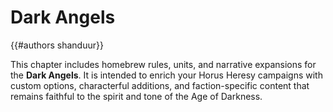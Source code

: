 # Dark Angels

{{#authors shanduur}}

This chapter includes homebrew rules, units, and narrative expansions for the **Dark Angels**. It is intended to enrich your Horus Heresy campaigns with custom options, characterful additions, and faction-specific content that remains faithful to the spirit and tone of the Age of Darkness.


